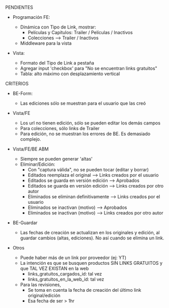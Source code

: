 PENDIENTES
- Programación FE:
	- Dinámica con Tipo de Link, mostrar:
		- Películas y Capítulos: Trailer / Películas / Inactivos
		- Colecciones --> Trailer / Inactivos
	- Middleware para la vista

- Vista:
	- Formato del Tipo de Link a pestaña
	- Agregar input 'checkbox' para "No se encuentran links gratuitos"
	- Tabla: alto máximo con desplazamiento vertical

CRITERIOS
- BE-Form:
	- Las ediciones sólo se muestran para el usuario que las creó

- Vista/FE
	- Los url no tienen edición, sólo se pueden editar los demás campos
	- Para colecciones, sólo links de Trailer
	- Para edición, no se muestran los errores de BE. Es demasiado complejo.

- Vista/FE/BE ABM
	- Siempre se pueden generar 'altas'
	- Eliminar/Edición:
		- Con "captura válida", no se pueden tocar (editar y borrar)
		- Editados reemplaza el original			--> Links creados por el usuario
		- Editados se guarda en versión edición		--> Aprobados
		- Editados se guarda en versión edición		--> Links creados por otro autor
		- Eliminados se eliminan definitivamente	--> Links creados por el usuario
		- Eliminados se inactivan (motivo)			--> Aprobados
		- Eliminados se inactivan (motivo)			--> Links creados por otro autor

- BE-Guardar
	- Las fechas de creación se actualizan en los originales y edición, al guardar cambios (altas, ediciones). No así cuando se elimina un link.

- Otros
	- Puede haber más de un link por proveedor (ej: YT)
	- La intención es que se busquen productos SIN LINKS GRATUITOS y que TAL VEZ EXISTAN en la web
		- links_gratuitos_cargados_id: tal vez
		- links_gratuitos_en_la_web_id: tal vez
	- Para las revisiones, 
		- Se toma en cuenta la fecha de creación del último link original/edición
		- Esa fecha de ser > 1hr
